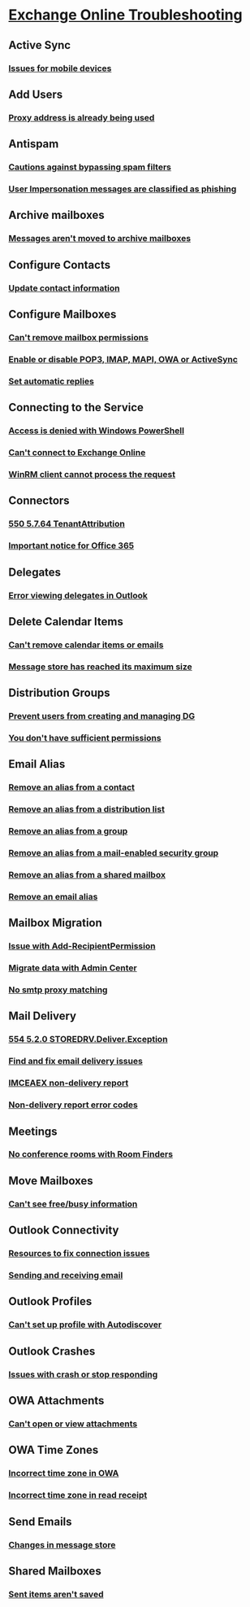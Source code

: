 # [Exchange Online Troubleshooting](../exchange-online.md)

## Active Sync
### [Issues for mobile devices](../active-sync/issues-for-mobile-devices.md)

## Add Users
### [Proxy address is already being used](../add-users/proxy-address-being-used.md)

## Antispam
### [Cautions against bypassing spam filters](../antispam/cautions-against-bypassing-spam-filters.md)
### [User Impersonation messages are classified as phishing](../antispam/user-impersonation-messages-are-classified-as-phishing.md)

## Archive mailboxes
### [Messages aren't moved to archive mailboxes](../archive-mailboxes/message-not-moved-to-archive.md)

## Configure Contacts
### [Update contact information](../configure-contacts/update-contact-information.md)

## Configure Mailboxes
### [Can't remove mailbox permissions](../configure-mailboxes/cannot-remove-mailbox-permission-office-365.md)
### [Enable or disable POP3, IMAP, MAPI, OWA or ActiveSync](../configure-mailboxes/pop3-imap-owa-activesync-office-365.md)
### [Set automatic replies](../configure-mailboxes/set-automatic-replies.md)

## Connecting to the Service
### [Access is denied with Windows PowerShell](../connecting-to-the-service/access-denied-connect-powershell.md)
### [Can't connect to Exchange Online](../connecting-to-the-service/incorrect-settings.md)
### [WinRM client cannot process the request](../connecting-to-the-service/winrm-cannot-process-request.md)

## Connectors
### [550 5.7.64 TenantAttribution](../connectors/relay-access-denied-smtp.md)
### [Important notice for Office 365](../connectors/office-365-notice.md)

## Delegates
### [Error viewing delegates in Outlook](../delegates/no-delegate-permissions-after-migration.md) 

## Delete Calendar Items
### [Can't remove calendar items or emails](../delete-calendar-items/cannot-remove-items.md)
### [Message store has reached its maximum size](../delete-calendar-items/store-reached-maximum-size.md)

## Distribution Groups
### [Prevent users from creating and managing DG](../distribution-groups/prevent-users-create-manage-dg.md)
### [You don't have sufficient permissions](../distribution-groups/no-sufficient-permissions-moving-dg.md)

## Email Alias
### [Remove an alias  from a contact](../email-alias/remove-an-alias-from-a-contact.md)
### [Remove an alias from a distribution list](../email-alias/remove-an-alias-from-a-distribution-list.md)
### [Remove an alias from a group](../email-alias/remove-an-alias-from-a-group.md)
### [Remove an alias from a mail-enabled security group](../email-alias/remove-an-alias-from-a-mail-enabled-security-group.md)
### [Remove an alias from a shared mailbox](../email-alias/remove-an-alias-from-a-shared-mailbox.md)
### [Remove an email alias](../email-alias/remove-an-email-alias.md)

## Mailbox Migration
### [Issue with Add-RecipientPermission](../mailbox-migration/issue-with-add-recipientpermission-cmdlet.md)
### [Migrate data with Admin Center](../mailbox-migration/migrate-data-with-admin-center.md)
### [No smtp proxy matching](../mailbox-migration/no-smtp-proxy-matching.md)

## Mail Delivery
### [554 5.2.0 STOREDRV.Deliver.Exception](../mail-delivery/mapiexceptionnotfound-ndr.md)
### [Find and fix email delivery issues](../mail-delivery/email-delivery-issues.md)
### [IMCEAEX non-delivery report](../mail-delivery/imceaex-ndr.md)
### [Non-delivery report error codes](../mail-delivery/mail-issues.md)

## Meetings
### [No conference rooms with Room Finders](../meetings/conference-rooms-not-dispalyed.md)

## Move Mailboxes
### [Can't see free/busy information](../move-mailboxes/cannot-see-free-busy-information.md)

## Outlook Connectivity
### [Resources to fix connection issues](../outlook-connectivity/office-365-troubleshooting-resources.md)
### [Sending and receiving email](../outlook-connectivity/outlook-connection-issues.md)

## Outlook Profiles
### [Can't set up profile with Autodiscover](../outlook-profiles/cannot-set-up-profile-autodiscover.md)

## Outlook Crashes
### [Issues with crash or stop responding](../outlook-crashes/crash-issues.md)

## OWA Attachments
### [Can't open or view attachments](../owa-attachments/cannot-open-attachments.md)

## OWA Time Zones
### [Incorrect time zone in OWA](../owa-time-zones/incorrect-setting.md)
### [Incorrect time zone in read receipt](../owa-time-zones/read-receipt-incorrect-timezone.md)

## Send Emails
### [Changes in message store](../send-emails/smtp-submission-improvements.md)

## Shared Mailboxes
### [Sent items aren't saved](../shared-mailboxes/sent-mail-is-not-saved.md)
